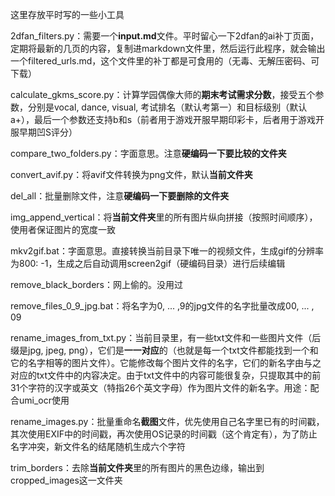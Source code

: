 这里存放平时写的一些小工具

2dfan_filters.py：需要一个**input.md**文件。平时留心一下2dfan的ai补丁页面，定期将最新的几页的内容，复制进markdown文件里，然后运行此程序，就会输出一个filtered_urls.md，这个文件里的补丁都是可食用的（无毒、无解压密码、可下载）

calculate_gkms_score.py：计算学园偶像大师的**期末考试需求分数**，接受五个参数，分别是vocal, dance, visual, 考试排名（默认考第一）和目标级别（默认a+），最后一个参数还支持b和s（前者用于游戏开服早期印彩卡，后者用于游戏开服早期凹S评分）

compare_two_folders.py：字面意思。注意**硬编码一下要比较的文件夹**

convert_avif.py：将avif文件转换为png文件，默认**当前文件夹**

del_all：批量删除文件，注意**硬编码一下要删除的文件夹**

img_append_vertical：将**当前文件夹**里的所有图片纵向拼接（按照时间顺序），使用者保证图片的宽度一致

mkv2gif.bat：字面意思。直接转换当前目录下唯一的视频文件，生成gif的分辨率为800: -1，生成之后自动调用screen2gif（硬编码目录）进行后续编辑

remove_black_borders：网上偷的。没用过

remove_files_0_9_jpg.bat：将名字为0, ... ,9的jpg文件的名字批量改成00, ... , 09

rename_images_from_txt.py：当前目录里，有一些txt文件和一些图片文件（后缀是jpg, jpeg, png），它们是**一一对应**的（也就是每一个txt文件都能找到一个和它的名字相等的图片文件）。它能修改每个图片文件的名字，它们的新名字由与之对应的txt文件中的内容决定。由于txt文件中的内容可能很复杂，只提取其中的前31个字符的汉字或英文（特指26个英文字母）作为图片文件的新名字。用途：配合umi_ocr使用

rename_images.py：批量重命名**截图**文件，优先使用自己名字里已有的时间戳，其次使用EXIF中的时间戳，再次使用OS记录的时间戳（这个肯定有），为了防止名字冲突，新文件名的结尾随机生成六个字符

trim_borders：去除**当前文件夹**里的所有图片的黑色边缘，输出到cropped_images这一文件夹
